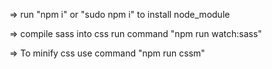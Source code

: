 
=> run "npm i"   or "sudo npm i"  to install node_module

=> compile sass into css run command "npm run watch:sass"

=> To minify css use command "npm run cssm"

